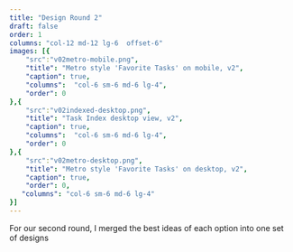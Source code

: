 ```yaml
---
title: "Design Round 2"
draft: false
order: 1
columns: "col-12 md-12 lg-6  offset-6"
images: [{
    "src":"v02metro-mobile.png",
    "title": "Metro style 'Favorite Tasks' on mobile, v2",
    "caption": true,
    "columns":  "col-6 sm-6 md-6 lg-4",
    "order": 0
},{
    "src":"v02indexed-desktop.png",
    "title": "Task Index desktop view, v2",
    "caption": true,
    "columns":  "col-6 sm-6 md-6 lg-4",
    "order": 0
},{
    "src":"v02metro-desktop.png",
    "title": "Metro style 'Favorite Tasks' on desktop, v2",
    "caption": true,
    "order": 0,
   "columns": "col-6 sm-6 md-6 lg-4"
}]
---
```

For our second round, I merged the best ideas of each option into one set of designs